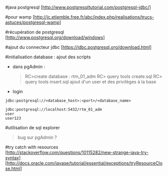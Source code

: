 #java postgresql
[http://www.postgresqltutorial.com/postgresql-jdbc/]
 
#pour wamp
[http://jc.etiemble.free.fr/abc/index.php/realisations/trucs-astuces/postgresql-wamp]

#récupération de postgresql
[http://www.postgresql.org/download/windows]

#ajout du connecteur jdbc
[https://jdbc.postgresql.org/download.html]


#initialisation database : ajout des scripts 
*	dans pgAdmin : 
	>RC>create database : rtm_01_adm
	>RC> query tools create.sql
	>RC> query tools insert.sql
	>ajout d'un user et des privilèges à la base
	
*	login 
```
jdbc:postgresql://<database_host>:<port>/<database_name>

jdbc:postgresql://localhost:5432/rtm_01_adm
user
user123
```

#utilisation de sql explorer
> bug sur pgAdmin ?


#try catch with resources
[http://stackoverflow.com/questions/10115282/new-strange-java-try-syntax]
[http://docs.oracle.com/javase/tutorial/essential/exceptions/tryResourceClose.html]
